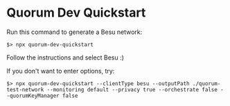# Quorum Dev Quickstart

Run this command to generate a Besu network:
```
$> npx quorum-dev-quickstart
```

Follow the instructions and select Besu :)

If you don't want to enter options, try:
```
$> npx quorum-dev-quickstart --clientType besu --outputPath ./quorum-test-network --monitoring default --privacy true --orchestrate false --quorumKeyManager false
```
